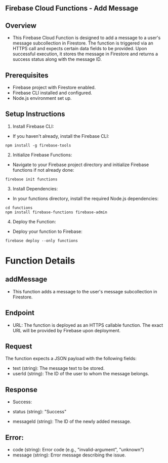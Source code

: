 ## Firebase Cloud Functions - Add Message
## Overview
- This Firebase Cloud Function is designed to add a message to a user's message subcollection in Firestore. The function is triggered via an HTTPS call and expects certain data fields to be provided. Upon successful execution, it stores the message in Firestore and returns a success status along with the message ID.
## Prerequisites
- Firebase project with Firestore enabled.
- Firebase CLI installed and configured.
- Node.js environment set up.
## Setup Instructions
1. Install Firebase CLI:
- If you haven't already, install the Firebase CLI:
```
npm install -g firebase-tools
```
2. Initialize Firebase Functions:
- Navigate to your Firebase project directory and initialize Firebase functions if not already done:
```
firebase init functions
```
3. Install Dependencies:
- In your functions directory, install the required Node.js dependencies:
```
cd functions
npm install firebase-functions firebase-admin
```
4. Deploy the Function:
- Deploy your function to Firebase:
```
firebase deploy --only functions
```
# Function Details
## addMessage
- This function adds a message to the user's message subcollection in Firestore.
## Endpoint
- URL: The function is deployed as an HTTPS callable function. The exact URL will be provided by Firebase upon deployment.
## Request
The function expects a JSON payload with the following fields:

- text (string): The message text to be stored.
- userId (string): The ID of the user to whom the message belongs.
## Response
- Success:

- status (string): "Success"
- messageId (string): The ID of the newly added message.
## Error:

- code (string): Error code (e.g., "invalid-argument", "unknown")
- message (string): Error message describing the issue.





